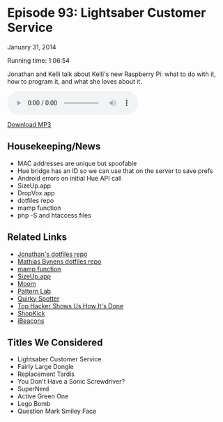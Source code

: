 Episode 93: Lightsaber Customer Service
====
January 31, 2014

Running time: 1:06:54

Jonathan and Kelli talk about Kelli's new Raspberry Pi: what to do with it, how to program it, and what she loves about it.

<audio preload="auto" controls>
    <source src="https://s3.amazonaws.com/nitch/Episode_93_Lightsaber_Customer_Service.mp3" type="audio/mpeg" />
    <source src="https://s3.amazonaws.com/nitch/Episode_93_Lightsaber_Customer_Service.ogg" type="audio/ogg" />
    Your browser does not support HTML5 audio. Please download the episode using the link below.
</audio>

[Download MP3](https://s3.amazonaws.com/nitch/Episode_93_Lightsaber_Customer_Service.mp3 "Episode 93: Lightsaber Customer Service")

## Housekeeping/News

* MAC addresses are unique but spoofable
* Hue bridge has an ID so we can use that on the server to save prefs
* Android errors on initial Hue API call
* SizeUp.app
* DropVox.app
* dotfiles repo
* mamp function
* php -S and htaccess files

## Related Links

* [Jonathan's dotfiles repo](https://github.com/jonathanstark/dotfiles)
* [Mathias Bynens dotfiles repo](https://github.com/mathiasbynens/dotfiles)
* [mamp function](https://gist.github.com/jonathanstark/8580207)
* [SizeUp.app](http://www.irradiatedsoftware.com/sizeup/ "Irradiated Software - SizeUp - The Missing Window Manager")
* [Moom](http://manytricks.com/moom/ "Moom &middot; Many Tricks")
* [Pattern Lab](http://pattern-lab.info/ "Pattern Lab | Build Atomic Design Systems")
* [Quirky Spotter](http://www.quirky.com/shop/609 "Spotter")
* [Top Hacker Shows Us How It's Done](http://www.youtube.com/watch?v=hqKafI7Amd8)
* [ShopKick](http://www.shopkick.com/ "shopkick ")
* [iBeacons](http://en.wikipedia.org/wiki/IBeacon "iBeacon - Wikipedia, the free encyclopedia")

## Titles We Considered

* Lightsaber Customer Service
* Fairly Large Dongle
* Replacement Tardis
* You Don't Have a Sonic Screwdriver?
* SuperNerd
* Active Green One
* Lego Bomb
* Question Mark Smiley Face